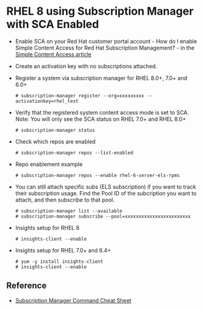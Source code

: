 # RHEL 8 using Subscription Manager with SCA Enabled

- Enable SCA on your Red Hat customer portal account - How do I enable Simple Content Access for Red Hat Subscription Management? - in the [Simple Content Access article](https://access.redhat.com/articles/simple-content-access)

- Create an activation key with no subscriptions attached. 

- Register a system via subscription manager for RHEL 8.0+, 7.0+ and 6.0+

      # subscription-manager register --org=xxxxxxxxx --activationkey=rhel_test 
      
- Verify that the registered system content access mode is set to SCA.  Note: You will only see the SCA status on RHEL 7.0+ and RHEL 8.0+

      # subscription-manager status
      
- Check which repos are enabled

      # subscription-manager repos --list-enabled
     
- Repo enablement example

      # subscription-manager repos --enable rhel-6-server-els-rpms    
      
- You can still attach specific subs (ELS subscription) if you want to track their subscription usage.  Find the Pool ID of the subcription you want to attach, and then subscribe to that pool.

      # subscription-manager list --available
      # subscription-manager subscribe --pool=xxxxxxxxxxxxxxxxxxxxxxxx
      
- Insights setup for RHEL 8

      # insights-client --enable
      
- Insights setup for RHEL 7.0+ and 6.4+

      # yum -y install insights-client
      # insights-client --enable
      
      


## Reference

- [Subscription Manager Command Cheat Sheet](https://access.redhat.com/sites/default/files/attachments/rh_sm_command_cheatsheet_1214_jcs_print.pdf)
